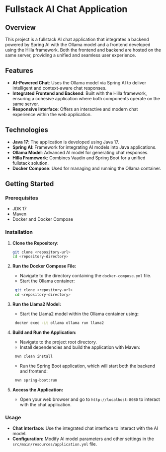 # Fullstack AI Chat Application

## Overview

This project is a fullstack AI chat application that integrates a backend powered by Spring AI with the Ollama model and a frontend developed using the Hilla framework. Both the frontend and backend are hosted on the same server, providing a unified and seamless user experience.

## Features

- **AI-Powered Chat**: Uses the Ollama model via Spring AI to deliver intelligent and context-aware chat responses.
- **Integrated Frontend and Backend**: Built with the Hilla framework, ensuring a cohesive application where both components operate on the same server.
- **Responsive Interface**: Offers an interactive and modern chat experience within the web application.

## Technologies

- **Java 17**: The application is developed using Java 17.
- **Spring AI**: Framework for integrating AI models into Java applications.
- **Ollama Model**: Advanced AI model for generating chat responses.
- **Hilla Framework**: Combines Vaadin and Spring Boot for a unified fullstack solution.
- **Docker Compose**: Used for managing and running the Ollama container.

## Getting Started

### Prerequisites

- JDK 17
- Maven
- Docker and Docker Compose

### Installation

1. **Clone the Repository:**
   ```bash
   git clone <repository-url>
   cd <repository-directory>
   ```

2. **Run the Docker Compose File:**
    - Navigate to the directory containing the `docker-compose.yml` file.
    - Start the Ollama container:
   ```bash
    git clone <repository-url>
    cd <repository-directory>
   ```

3. **Run the Llama2 Model:**
    - Start the Llama2 model within the Ollama container using::
   ```bash
    docker exec -it ollama ollama run llama2
   ```

4. **Build and Run the Application:**
    - Navigate to the project root directory.
    - Install dependencies and build the application with Maven:
   ```bash
    mvn clean install
   ```
    - Run the Spring Boot application, which will start both the backend and frontend:
   ```bash
    mvn spring-boot:run
   ```

5. **Access the Application:**
    - Open your web browser and go to `http://localhost:8080` to interact with the chat application.

### Usage
- **Chat Interface:** Use the integrated chat interface to interact with the AI model.
- **Configuration:** Modify AI model parameters and other settings in the `src/main/resources/application.yml` file.